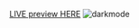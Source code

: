  [LIVE preview HERE](https://fascinating-kitsune-0f90e0.netlify.app/)
![darkmode](https://user-images.githubusercontent.com/113302882/215366759-350ba2b6-5762-462f-9284-cdf8992f9a0c.jpg)
